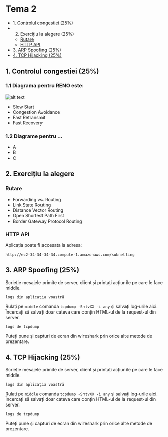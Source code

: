 # Tema 2

- [1. Controlul congestiei (25%)](#congestion)
- 2. Exercițiu la alegere (25%)
  - [Rutare](#rutare)
  - [HTTP API](#http)
- [3. ARP Spoofing (25%)](#arp_spoof)
- [4. TCP Hijacking (25%)](#tcp_hij)


## 1. Controlul congestiei (25%)

### 1.1 Diagrama pentru RENO este:

![alt text](https://www.networkers-online.com/blog/wp-content/uploads/2016/10/STEVENS2-1024x552.jpg)

- Slow Start
- Congestion Avoidance
- Fast Retransmit 
- Fast Recovery

### 1.2 Diagrame pentru ...

- A
- B
- C

## 2. Exercițiu la alegere

### Rutare

- Forwarding vs. Routing 
- Link State Routing 
- Distance Vector Routing 
- Open Shortest Path First 
- Border Gateway Protocol Routing 

### HTTP API

Aplicația poate fi accesata la adresa:
```
http://ec2-34-34-34-34.compute-1.amazonaws.com/subnetting
```


## 3. ARP Spoofing (25%)

Scrieție mesajele primite de server, client și printați acțiunile pe care le face middle.
```
logs din aplicația voastră
```

Rulați pe `middle` comanda `tcpdump -SntvXX -i any` și salvați log-urile aici. Încercați să salvați doar cateva care conțin HTML-ul de la request-ul din server.
```
logs de tcpdump
```
Puteți pune și capturi de ecran din wireshark prin orice alte metode de prezentare.


## 4. TCP Hijacking (25%)
Scrieție mesajele primite de server, client și printați acțiunile pe care le face middle.
```
logs din aplicația voastră
```

Rulați pe `middle` comanda `tcpdump -SntvXX -i any` și salvați log-urile aici. Încercați să salvați doar cateva care conțin HTML-ul de la request-ul din server.
```
logs de tcpdump
```
Puteți pune și capturi de ecran din wireshark prin orice alte metode de prezentare.
